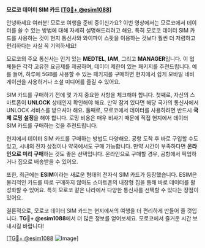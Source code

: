 **모로코 데이터 SIM 카드 [[TG💪+ @esim1088](https://t.me/s/esim1088)]**

안녕하세요 여러분! 모로코 여행을 준비 중이신가요? 이번 영상에서는 모로코에서 데이터를 쓸 수 있는 방법에 대해 자세히 설명해드리려고 해요. 특히 모로코 데이터 SIM 카드를 사용하는 것이 현지 통신사와 와이파이 스팟을 이용하는 것보다 훨씬 더 저렴하고 편리하다는 사실 꼭 기억하세요!

모로코의 주요 통신사는 인기 있는 **MEDTEL**, **IAM**, 그리고 **MANAGER**입니다. 이 업체들은 각각 고유한 요금제를 제공하며, 데이터 제한이 있는 패키지를 추천드립니다. 예를 들어, 하루에 5GB를 사용할 수 있는 패키지를 구매하면 현지에서 쉽게 모바일 네비게이션을 사용하거나 소셜 미디어를 즐길 수 있어요.

SIM 카드를 구매하기 전에 몇 가지 중요한 사항을 체크해야 합니다. 첫째로, 자신의 스마트폰이 **UNLOCK** 상태인지 확인해야 해요. 만약 잠겨 있다면 해당 국가의 통신사에서 UNLOCK 서비스를 받으셔야 해요. 둘째로, 모로코에서 데이터를 사용하려면 반드시 **국제 로밍 설정**을 해야 합니다. 로밍 비용은 매우 비싸기 때문에 직접 현지에서 데이터 SIM 카드를 구매하는 것을 추천드립니다.

현지에서 데이터 SIM 카드를 구매하는 방법도 다양해요. 공항 도착 후 바로 구입할 수도 있고, 시내의 전자 상점이나 약국에서도 구매 가능합니다. 만약 시간이 부족하다면 **온라인으로 미리 구매**하는 것도 좋은 선택입니다. 온라인으로 구매할 경우, 공항에서 픽업하거나 집으로 배송받을 수 있어요.

또한, 최근에는 **ESIM**이라는 새로운 형태의 전자식 SIM 카드가 등장했습니다. ESIM은 물리적인 카드를 따로 구매하지 않아도 스마트폰의 내장형 칩을 통해 바로 데이터를 활성화할 수 있어요. 특히 모로코 같은 나라에서 다양한 통신사를 선택할 수 있다는 장점이 있어요.

결론적으로, 모로코 데이터 SIM 카드는 현지에서의 여행을 더 편리하게 만들어 줄 것입니다. **TG💪+ @esim1088**에서 더 많은 정보를 얻어보세요. 모로코에서 즐거운 시간 보내시길 바랍니다! 

[[TG💪+ @esim1088](https://t.me/s/esim1088) ![Image](https://i.postimg.cc/Y0z9fWf4/image.png)]